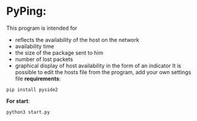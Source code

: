 # PyPing:

This program is intended for
- reflects the availability of the host on the network
- availability time
- the size of the package sent to him
- number of lost packets
- graphical display of host availability in the form of an indicator
It is possible to edit the hosts file from the program, add your own settings file
**requirements**:
```
pip install pyside2
```
**For start**:
```
python3 start.py
```
